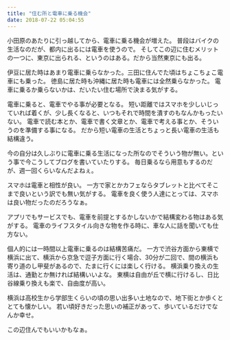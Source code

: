 ```yaml
---
title: "住む所と電車に乗る機会"
date: 2018-07-22 05:04:55
---
```


小田原のあたりに引っ越してから、電車に乗る機会が増えた。
普段はバイクの生活なのだが、都内に出るには電車を使うので。
そしてこの辺に住むメリットの一つに、東京に出られる、というのはある。だから当然東京にも出る。

伊豆に居た時はあまり電車に乗らなかった。三田に住んでた頃はちょこちょこ電車にも乗った。
徳島に居た時も沖縄に居た時も電車には全然乗らなかった。
電車に乗るか乗らないかは、だいたい住む場所で決まる気がする。

電車に乗ると、電車でやる事が必要となる。
短い距離ではスマホを少しいじっていれば着くが、少し長くなると、いつもそれで時間を潰すのもなんかもったいない。
電車で読む本とか、電車で書く文章とか、電車で考える事とか、そういうのを準備する事になる。
だから短い電車の生活とちょっと長い電車の生活も結構違う。

今の自分は久しぶりに電車に乗る生活になった所なのでそういう物が無い。という事で今こうしてブログを書いていたりする。
毎日乗るなら用意もするのだが、週一回くらいなんだよねぇ。

スマホは電車と相性が良い。
一方で家とかカフェならタブレットと比べてそこまで良いという訳でも無い気がする。
電車を良く使う人達にとっては、スマホは良い物だったのだろうなぁ。

アプリでもサービスでも、電車を前提とするかしないかで結構変わる物はある気がする。
電車のライフスタイル向きな物を作る時に、車な人に話を聞いても仕方ない。

個人的には一時間以上電車に乗るのは結構苦痛だ。
一方で渋谷方面から東横で横浜に出て、横浜から京急で逗子方面に行く場合、30分が二回で、間の横浜も寄り道のし甲斐があるので、たまに行くには楽しく行ける。
横浜乗り換えの生活は、通勤とか無ければ結構いいよな。
東横は自由が丘で横に行けるし、日比谷線乗り換えも楽で、自由度が高い。

横浜は高校生から学部生くらいの頃の思い出多い土地なので、地下街とか歩くととても懐かしい。
若い頃好きだった思いの補正があって、歩いているだけでなんか幸せ。

この辺住んでもいいかもなぁ。
